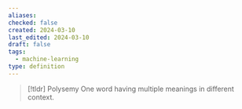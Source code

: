```yaml
---
aliases: 
checked: false
created: 2024-03-10
last_edited: 2024-03-10
draft: false
tags:
  - machine-learning
type: definition
---
```

>[!tldr] Polysemy
>One word having multiple meanings in different context.

